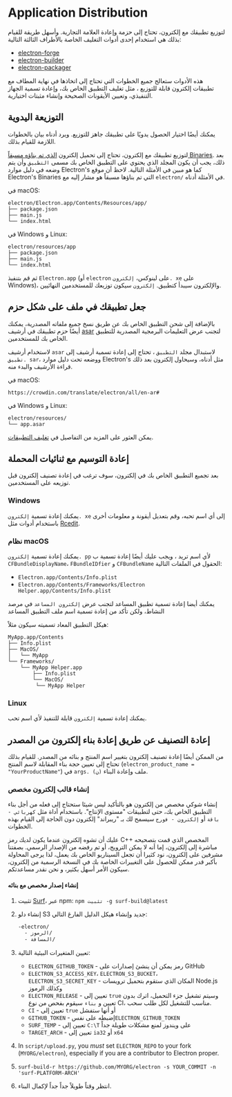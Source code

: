# Application Distribution

لتوزيع تطبيقك مع إلكترون، تحتاج إلى حزمة وإعادة العلامة التجارية. وأسهل طريقة للقيام بذلك هي استخدام إحدى أدوات التغليف الخاصة بالأطراف الثالثة التالية:

* [electron-forge](https://github.com/electron-userland/electron-forge)
* [electron-builder](https://github.com/electron-userland/electron-builder)
* [electron-packager](https://github.com/electron/electron-packager)

هذه الأدوات ستعالج جميع الخطوات التي تحتاج إلى اتخاذها في نهاية المطاف مع تطبيقات إلكترون قابلة للتوزيع ، مثل تغليف التطبيق الخاص بك، وإعادة تسمية الجهاز التنفيذي، وتعيين الأيقونات الصحيحة وإنشاء مثبتات اختيارية.

## التوزيعة اليدوية

يمكنك أيضًا اختيار الحصول يدويًا على تطبيقك جاهز للتوزيع. ويرد أدناه بيان بالخطوات اللازمة للقيام بذلك.

لتوزيع تطبيقك مع إلكترون، تحتاج إلى تحميل إلكترون [الذي تم بناؤه مسبقاً Binaries](https://github.com/electron/electron/releases). بعد ذلك، يجب أن يكون المجلد الذي يحتوي على التطبيق الخاص بك مسمى `التطبيق` وأن يتم وضعه في دليل موارد Electron's كما هو مبين في الأمثلة التالية. لاحظ أن موقع Electron's Binaries التي تم بناؤها مسبقاً هو مشار إليه مع `electron/` في الأمثلة أدناه.

في macOS:

```plaintext
electron/Electron.app/Contents/Resources/app/
├── package.json
├── main.js
└── index.html
```

في Windows و Linux:

```plaintext
electron/resources/app
├── package.json
├── main.js
└── index.html
```

ثم قم بتنفيذ `Electron.app` (أو `electron` على لينوكس، `إلكترون. xe` على Windows)، والإلكترون سيبدأ كتطبيق. `إلكترون` سيكون توزيعك للمستخدمين النهائيين.

## جعل تطبيقك في ملف على شكل حزم

بالإضافة إلى شحن التطبيق الخاص بك عن طريق نسخ جميع ملفاته المصدرية، يمكنك أيضًا حزم تطبيقك في أرشيف [asar](https://github.com/electron/asar) لتجنب عرض التعليمات البرمجية المصدرية للتطبيق الخاص بك للمستخدمين.

لاستخدام أرشيف `asar` لاستبدال مجلد `التطبيق` ، تحتاج إلى إعادة تسمية أرشيف إلى `تطبيق. sar`، ووضعه تحت دليل موارد Electron's مثل أدناه، وسيحاول إلكترون بعد ذلك قراءة الأرشيف والبدء منه.

في macOS:

```plaintext
https://crowdin.com/translate/electron/all/en-ar#
```

في Windows و Linux:

```plaintext
electron/resources/
└── app.asar
```

يمكن العثور على المزيد من التفاصيل في [تغليف التطبيقات](application-packaging.md).

## إعادة التوسيم مع ثنائيات المحملة

بعد تجميع التطبيق الخاص بك في إلكترون، سوف ترغب في إعادة تصنيف إلكترون قبل توزيعه على المستخدمين.

### Windows

يمكنك إعادة تسمية `إلكترون. xe` إلى أي اسم تحبه، وقم بتعديل أيقونة و معلومات أخرى باستخدام أدوات مثل [Rcedit](https://github.com/electron/rcedit).

### نظام macOS

يمكنك إعادة تسمية `إلكترون. pp` لأي اسم تريد ، ويجب عليك أيضًا إعادة تسمية ب `CFBundleDisplayName`، `FBundleIDfier` و `CFBundleName` الحقول في الملفات التالية:

* `Electron.app/Contents/Info.plist`
* `Electron.app/Contents/Frameworks/Electron Helper.app/Contents/Info.plist`

يمكنك أيضا إعادة تسمية تطبيق المساعد لتجنب عرض `إلكترون المساعد` في مرصد النشاط، ولكن تأكد من إعادة تسمية اسم ملف التطبيق المساعد

هيكل التطبيق المعاد تسميته سيكون مثلاً:

```plaintext
MyApp.app/Contents
├── Info.plist
├── MacOS/
│   └── MyApp
└── Frameworks/
    └── MyApp Helper.app
        ├── Info.plist
        └── MacOS/
         └── MyApp Helper
```

### Linux

يمكنك إعادة تسمية `إلكترون` قابلة للتنفيذ لأي اسم تحب.

## إعادة التصنيف عن طريق إعادة بناء إلكترون من المصدر

من الممكن أيضًا إعادة تصنيف إلكترون بتغيير اسم المنتج و بنائه من المصدر. للقيام بذلك تحتاج إلى تعيين حجة بناء المقابلة لاسم المنتج (`electron_product_name = "YourProductName"`) في `args. (ن)` ملف وإعادة البناء.

### إنشاء قالب إلكترون مخصص

إنشاء شوكي مخصص من إلكترون هو بالتأكيد ليس شيئا ستحتاج إلى فعله من أجل بناء التطبيق الخاص بك، حتى لتطبيقات "مستوى الإنتاج". باستخدام أداة مثل `كهربائي - باقة` أو `إلكترون - فورج` سيسمح لك بـ "ريبراند" إلكترون دون الحاجة إلى القيام بهذه الخطوات.

عليك أن تشوه إلكترون عندما يكون لديك رمز C++ المخصص الذي قمت بتصحيحه مباشرة إلى إلكترون، إما أنه لا يمكن الترويج، أو تم رفضه من الإصدار الرسمي. بصفتنا مشرفين على إلكترون، نود كثيرا أن تجعل السيناريو الخاص بك يعمل، لذا يرجى المحاولة بأكبر قدر ممكن للحصول على التغييرات الخاصة بك في النسخة الرسمية من إلكترون، سيكون الأمر أسهل بكثير، و نحن نقدر مساعدتكم.

#### إنشاء إصدار مخصص مع بنائه

1. تثبيت [Surf](https://github.com/surf-build/surf)، عبر npm: `npm تثبيت -g surf-build@latest`

2. إنشاء دلو S3 جديد وإنشاء هيكل الدليل الفارغ التالي:

    ```sh
    -electron/
      - الرموز/
      - المسافة/
    ```

3. تعيين المتغيرات البيئية التالية:

   * `ELECTRON_GITHUB_TOKEN` - رمز يمكن أن ينشئ إصدارات على GitHub
   * `ELECTRON_S3_ACCESS_KEY`، `ELECTRON_S3_BUCKET`، `ELECTRON_S3_SECRET_KEY` - المكان الذي ستقوم بتحميل ترويسات Node.js وكذلك الرموز
   * `ELECTRON_RELEASE` - تعيين إلى `true` وسيتم تشغيل جزء التحميل، اترك بدون تعيين و `بناء` سيقوم بفحص من نوع CI، مناسب للتشغيل لكل طلب سحب.
   * `CI` - تعيين إلى `true` أو أنها ستفشل
   * `GITHUB_TOKEN` - إضبطه على نفس`ELECTRON_GITHUB_TOKEN`
   * `SURF_TEMP` - تعيين إلى `C:\T` على ويندوز لمنع مشكلات طويلة جداً
   * `TARGET_ARCH` - تعيين إلى `ia32` أو `x64`

4. In `script/upload.py`, you _must_ set `ELECTRON_REPO` to your fork (`MYORG/electron`), especially if you are a contributor to Electron proper.

5. `surf-build-r https://github.com/MYORG/electron -s YOUR_COMMIT -n 'surf-PLATFORM-ARCH'`

6. انتظر وقتاً طويلاً جداً جداً لإكمال البناء.
